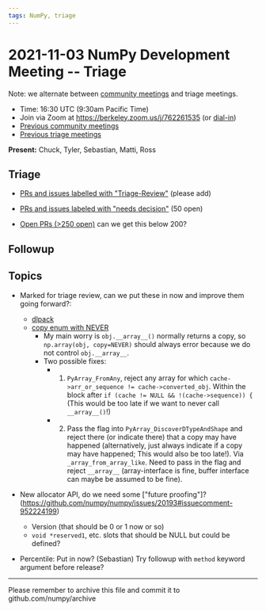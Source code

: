 ```yaml
---
tags: NumPy, triage
---
```


# 2021-11-03 NumPy Development Meeting -- Triage

Note: we alternate between [community meetings](https://hackmd.io/76o-IxCjQX2mOXO_wwkcpg) and triage meetings.

- Time: 16:30 UTC (9:30am Pacific Time)
- Join via Zoom at https://berkeley.zoom.us/j/762261535 (or [dial-in](https://berkeley.zoom.us/u/aC3ENhycM))
- [Previous community meetings](https://github.com/numpy/archive/tree/master/status_meetings)
- [Previous triage meetings](https://github.com/numpy/archive/tree/master/triage_meetings)


**Present:** Chuck, Tyler, Sebastian, Matti, Ross


## Triage

* [PRs and issues labelled with "Triage-Review"](https://github.com/numpy/numpy/labels/Triage-review) (please add)

* [PRs and issues labeled with "needs decision"](https://github.com/numpy/numpy/labels/54%20-%20Needs%20decision) (50 open)

* [Open PRs (>250 open)](https://github.com/numpy/numpy/pulls) can we get this below 200?


## Followup



## Topics



* Marked for triage review, can we put these in now and improve them going forward?:
  * [dlpack](https://github.com/numpy/numpy/pull/19083)
  * [copy enum with NEVER](https://github.com/numpy/numpy/pull/19173)
    * My main worry is `obj.__array__()` normally returns a copy, so `np.array(obj, copy=NEVER)` should always error because we do not control `obj.__array__`.
    * Two possible fixes:
      * 1. `PyArray_FromAny`, reject any array for which `cache->arr_or_sequence != cache->converted_obj`. Within the block after `if (cache != NULL && !(cache->sequence)) {`  (This would be too late if we want to never call `__array__()`!)
      * 2. Pass the flag into `PyArray_DiscoverDTypeAndShape` and reject there (or indicate there) that a copy may have happened  (alternatively, just always indicate if a copy may have happened; This would also be too late!). Via `_array_from_array_like`.  Need to pass in the flag and reject `__array__` (array-interface is fine, buffer interface can maybe be assumed to be fine).

* New allocator API, do we need some ["future proofing"]?(https://github.com/numpy/numpy/issues/20193#issuecomment-952224199)
  - Version (that should be 0 or 1 now or so)
  - `void *reserved1`, etc. slots that should be NULL but could be defined?

* Percentile: Put in now? (Sebastian) Try followup with `method` keyword argument before release?


---

Please remember to archive this file and commit it to github.com/numpy/archive
